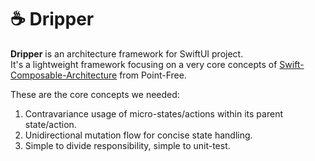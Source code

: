 # ☕ Dripper

**Dripper** is an architecture framework for SwiftUI project.\
It's a lightweight framework focusing on a very core concepts of [Swift-Composable-Architecture](https://github.com/pointfreeco/swift-composable-architecture) from Point-Free.

These are the core concepts we needed:
1. Contravariance usage of micro-states/actions within its parent state/action.
2. Unidirectional mutation flow for concise state handling.
3. Simple to divide responsibility, simple to unit-test.
